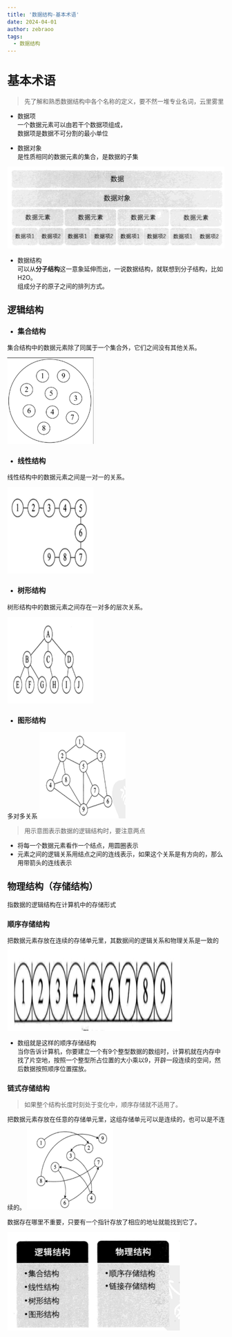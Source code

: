 ```yaml
---
title: '数据结构-基本术语'
date: 2024-04-01
author: zebraoo
tags:
  - 数据结构
---
```

# 基本术语
> 先了解和熟悉数据结构中各个名称的定义，要不然一堆专业名词，云里雾里

- 数据项<br> 
一个数据元素可以由若干个数据项组成，<br>
数据项是数据不可分割的最小单位

- 数据对象<br>
是性质相同的数据元素的集合，是数据的子集

<img src="https://raw.githubusercontent.com/zebraoo/picgo/main/微信截图_20240401142907.png" width="600">

- 数据结构<br>
可以从**分子结构**这一意象延伸而出，一说数据结构，就联想到分子结构，比如H2O。<br>
组成分子的原子之间的排列方式。

## 逻辑结构

- ### 集合结构<br>
集合结构中的数据元素除了同属于一个集合外，它们之间没有其他关系。

<img src="https://raw.githubusercontent.com/zebraoo/picgo/main/微信截图_20240401120021.png" width="200" height="200">

- ### 线性结构<br>
线性结构中的数据元素之间是一对一的关系。

<img src="https://raw.githubusercontent.com/zebraoo/picgo/main/微信截图_20240401135959.png" width="200" height="200">

- ### 树形结构<br>
树形结构中的数据元素之间存在一对多的层次关系。

<img src="https://raw.githubusercontent.com/zebraoo/picgo/main/微信截图_20240401140201.png" width="200" height="200">

- ### 图形结构<br>
多对多关系
<img src="https://raw.githubusercontent.com/zebraoo/picgo/main/微信截图_20240401140308.png" width="200" height="200">


> 用示意图表示数据的逻辑结构时，要注意两点
- 将每一个数据元素看作一个结点，用圆圈表示
- 元素之间的逻辑关系用结点之间的连线表示，如果这个关系是有方向的，那么用带箭头的连线表示

## 物理结构（存储结构）
指数据的逻辑结构在计算机中的存储形式

### 顺序存储结构<br>
把数据元素存放在连续的存储单元里，其数据间的逻辑关系和物理关系是一致的
<img src="https://raw.githubusercontent.com/zebraoo/picgo/main/微信截图_20240401140911.png" width="400" height="200">

- 数组就是这样的顺序存储结构<br>
当你告诉计算机，你要建立一个有9个整型数据的数组时，计算机就在内存中找了片空地，按照一个整型所占位置的大小乘以9，开辟一段连续的空间，然后数据按照顺序位置摆放。

### 链式存储结构
> 如果整个结构长度时刻处于变化中，顺序存储就不适用了。

把数据元素存放在任意的存储单元里，这组存储单元可以是连续的，也可以是不连续的。
<img src="https://raw.githubusercontent.com/zebraoo/picgo/main/微信截图_20240401141646.png" width="200" height="200">

数据存在哪里不重要，只要有一个指针存放了相应的地址就能找到它了。

<img src="https://raw.githubusercontent.com/zebraoo/picgo/main/微信截图_20240401143049.png" width="400" >